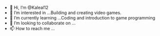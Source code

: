 - 👋 Hi, I’m @Kaleal12
- 👀 I’m interested in ...Building and creating video games.  
- 🌱 I’m currently learning ...Coding and introduction to game programming
- 💞️ I’m looking to collaborate on ...
- 📫 How to reach me ...

<!---
Kaleal12/Kaleal12 is a ✨ special ✨ repository because its `README.md` (this file) appears on your GitHub profile.
You can click the Preview link to take a look at your changes.
--->
